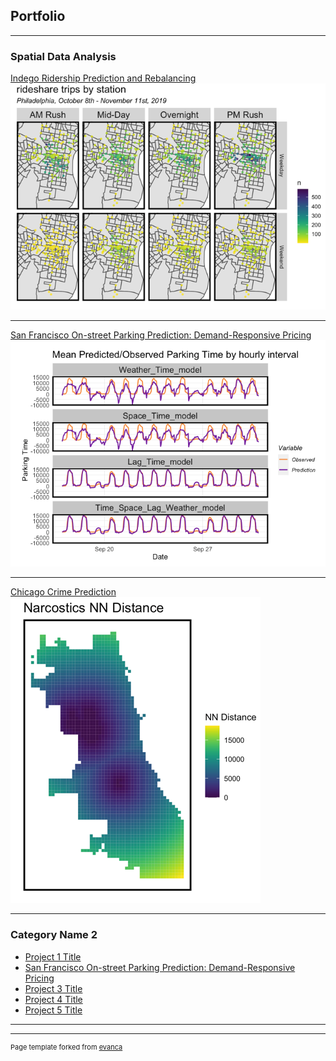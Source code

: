 ## Portfolio

---

### Spatial Data Analysis  

[Indego Ridership Prediction and Rebalancing](/sample_page)
<img src="images/bike.png"/>

---
[San Francisco On-street Parking Prediction: Demand-Responsive Pricing](/pdf/sample_presentation.pdf)
<img src="images/parking.png"/>

---
[Chicago Crime Prediction](http://example.com/)
<img src="images/crime.png"/>

---

### Category Name 2

- [Project 1 Title](http://example.com/)
- [San Francisco On-street Parking Prediction: Demand-Responsive Pricing](https://github.com/Zhen3r/pro-forma/blob/main/final.html)
- [Project 3 Title](http://example.com/)
- [Project 4 Title](http://example.com/)
- [Project 5 Title](http://example.com/)

---




---
<p style="font-size:11px">Page template forked from <a href="https://github.com/evanca/quick-portfolio">evanca</a></p>
<!-- Remove above link if you don't want to attibute -->
